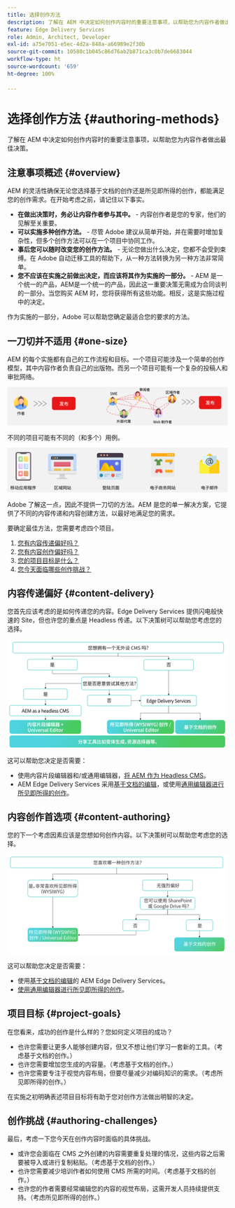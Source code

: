 ```yaml
---
title: 选择创作方法
description: 了解在 AEM 中决定如何创作内容时的重要注意事项，以帮助您为内容作者做出最佳决策。
feature: Edge Delivery Services
role: Admin, Architect, Developer
exl-id: a75e7051-e5ec-4d2a-848a-a66989e2f30b
source-git-commit: 10580c1b045c86d76ab2b871ca3c0b7de6683044
workflow-type: ht
source-wordcount: '659'
ht-degree: 100%

---
```


# 选择创作方法 {#authoring-methods}

了解在 AEM 中决定如何创作内容时的重要注意事项，以帮助您为内容作者做出最佳决策。

## 注意事项概述 {#overview}

AEM 的灵活性确保无论您选择基于文档的创作还是所见即所得的创作，都能满足您的创作需求。在开始考虑之前，请记住以下事实。

* **在做出决策时，务必让内容作者参与其中。** - 内容创作者是您的专家，他们的见解至关重要。
* **可以实施多种创作方法。** - 尽管 Adobe 建议从简单开始，并在需要时增加复杂性，但多个创作方法可以在一个项目中协同工作。
* **事后您可以随时改变您的创作方法。** - 无论您做出什么决定，您都不会受到束缚。在 Adobe 自动迁移工具的帮助下，从一种方法转换为另一种方法非常简单。
* **您不应该在实施之前做出决定，而应该将其作为实施的一部分。** - AEM 是一个统一的产品，AEM是一个统一的产品，因此这一重要决策无需成为合同谈判的一部分。当您购买 AEM 时，您将获得所有这些功能。相反，这是实施过程中的决定。

作为实施的一部分，Adobe 可以帮助您确定最适合您的要求的方法。

## 一刀切并不适用 {#one-size}

AEM 的每个实施都有自己的工作流程和目标。一个项目可能涉及一个简单的创作模型，其中内容作者负责自己的出版物。而另一个项目可能有一个复杂的投稿人和审批网络。

![不同的创作工作流程](assets/authoring-workflows.png)

不同的项目可能有不同的（和多个）用例。

![用例](assets/use-cases.png)

Adobe 了解这一点，因此不提供一刀切的方法。AEM 是您的单一解决方案，它提供了不同的内容传递和内容创建方法，以最好地满足您的需求。

要确定最佳方法，您需要考虑四个项目。

1. [您有内容传递偏好吗？](#content-delivery)
1. [您有内容创作偏好吗？](#content-authoring)
1. [您的项目目标是什么？](#project-goals)
1. [您今天面临哪些创作挑战？](#authoring-challenges)

## 内容传递偏好 {#content-delivery}

您首先应该考虑的是如何传递您的内容。Edge Delivery Services 提供闪电般快速的 Site，但也许您的重点是 Headless 传递。以下决策树可以帮助您考虑您的选择。

![内容传递决策树](assets/content-delivery-decision-tree.png)

这可以帮助您决定是否需要：

* 使用内容片段编辑器和/或通用编辑器，[将 AEM 作为 Headless CMS](/help/headless/introduction.md)。
* AEM Edge Delivery Services 采用[基于文档的编辑](/help/edge/docs/authoring.md)，或使用[通用编辑器进行所见即所得的创作](/help/edge/wysiwyg-authoring/authoring.md)。

## 内容创作首选项 {#content-authoring}

您的下一个考虑因素应该是您想如何创作内容。以下决策树可以帮助您考虑您的选择。

![内容创作决策树](assets/content-authoring-decision-tree.png)

这可以帮助您决定是否需要：

* 使用[基于文档的编辑](/help/edge/docs/authoring.md)的 AEM Edge Delivery Services。
* [使用通用编辑器进行所见即所得的创作](/help/edge/wysiwyg-authoring/authoring.md)。

## 项目目标 {#project-goals}

在您看来，成功的创作是什么样的？您如何定义项目的成功？

* 也许您需要让更多人能够创建内容，但又不想让他们学习一套新的工具。（考虑基于文档的创作。）
* 也许您需要增加您生成的内容量。（考虑基于文档的创作。）
* 也许您需要专注于视觉内容布局，但要尽量减少对编码知识的需求。（考虑所见即所得的创作。）

在实施之初明确表述项目目标将有助于您对创作方法做出明智的决定。

## 创作挑战 {#authoring-challenges}

最后，考虑一下您今天在创作内容时面临的具体挑战。

* 或许您会面临在 CMS 之外创建的内容需要重复处理的情况，这些内容之后需要被导入或进行复制粘贴。（考虑基于文档的创作。）
* 也许您需要减少培训作者如何使用 CMS 所需的时间。（考虑基于文档的创作。）
* 也许您的作者需要经常编辑您的内容的视觉布局，这需开发人员持续提供支持。（考虑所见即所得的创作。）
